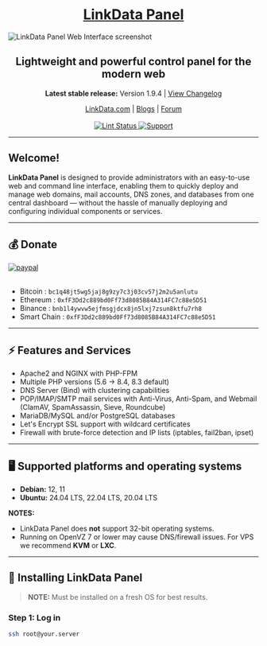 <h1 align="center"><a href="https://www.linkdata.com/">LinkData Panel</a></h1>

![LinkData Panel Web Interface screenshot](https://www.linkdata.com/images/logo.webp)

<h2 align="center">Lightweight and powerful control panel for the modern web</h2>

<p align="center"><strong>Latest stable release:</strong> Version 1.9.4 | <a href="https://github.com/Linkdata-company/linkdata-panel/blob/release/CHANGELOG.md">View Changelog</a></p>

<p align="center">
	<a href="https://www.linkdata.com/">LinkData.com</a> |
	<a href="https://blog.linkdata.com/">Blogs</a> |
	<a href="https://forum.linkdata.com/">Forum</a>
	<br/><br/>
	<a href="https://github.com/Linkdata-company/linkdata-panel/actions/workflows/lint.yml">
		<img src="https://github.com/Linkdata-company/linkdata-panel/actions/workflows/lint.yml/badge.svg" alt="Lint Status"/>
	</a>
	<a href="https://img.shields.io/badge/Community-Support-blue">
		<img src="https://img.shields.io/badge/Community-Support-blue" alt="Support"/>
	</a>
</p>

---

## **Welcome!**

**LinkData Panel** is designed to provide administrators with an easy-to-use web and command line interface, enabling them to quickly deploy and manage web domains, mail accounts, DNS zones, and databases from one central dashboard — without the hassle of manually deploying and configuring individual components or services.

---

## 💰 Donate

[![paypal](https://www.paypalobjects.com/en_US/i/btn/btn_donateCC_LG.gif)](https://www.paypal.com/cgi-bin/webscr?cmd=_s-xclick&hosted_button_id=ST87LQH2CHGLA)<br /><br />
- Bitcoin : `bc1q48jt5wg5jaj8g9zy7c3j03cv57j2m2u5anlutu`  
- Ethereum : `0xfF3Dd2c889bd0Ff73d8085B84A314FC7c88e5D51`  
- Binance : `bnb1l4ywvw5ejfmsgjdcx8jn5lxj7zsun8ktfu7rh8`  
- Smart Chain : `0xfF3Dd2c889bd0Ff73d8085B84A314FC7c88e5D51`  

---

## ⚡ Features and Services

- Apache2 and NGINX with PHP-FPM
- Multiple PHP versions (5.6 → 8.4, 8.3 default)
- DNS Server (Bind) with clustering capabilities
- POP/IMAP/SMTP mail services with Anti-Virus, Anti-Spam, and Webmail (ClamAV, SpamAssassin, Sieve, Roundcube)
- MariaDB/MySQL and/or PostgreSQL databases
- Let's Encrypt SSL support with wildcard certificates
- Firewall with brute-force detection and IP lists (iptables, fail2ban, ipset)

---

## 🖥️ Supported platforms and operating systems

- **Debian:** 12, 11  
- **Ubuntu:** 24.04 LTS, 22.04 LTS, 20.04 LTS  

**NOTES:**  
- LinkData Panel does **not** support 32-bit operating systems.  
- Running on OpenVZ 7 or lower may cause DNS/firewall issues. For VPS we recommend **KVM** or **LXC**.  

---

## 🚀 Installing LinkData Panel

> **NOTE:** Must be installed on a fresh OS for best results.  

### Step 1: Log in
```bash
ssh root@your.server
